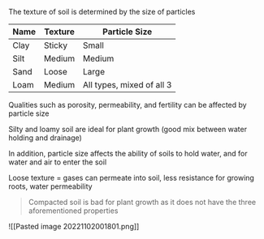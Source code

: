 The texture of soil is determined by the size of particles

| Name | Texture | Particle Size             |
| ---- | ------- | ------------------------- |
| Clay | Sticky  | Small                     |
| Silt | Medium  | Medium                    |
| Sand | Loose   | Large                     |
| Loam | Medium  | All types, mixed of all 3 |

Qualities such as porosity, permeability, and fertility can be affected by particle size

Silty and loamy soil are ideal for plant growth (good mix between water holding and drainage)

In addition, particle size affects the ability of soils to hold water, and for water and air to enter the soil

Loose texture = gases can permeate into soil, less resistance for growing roots, water permeability

> Compacted soil is bad for plant growth as it does not have the three aforementioned properties


![[Pasted image 20221102001801.png]]
